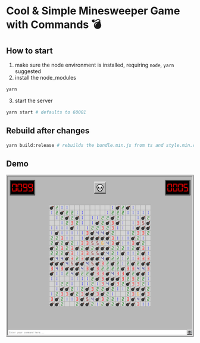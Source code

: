 # Cool & Simple Minesweeper Game with Commands 💣

## How to start
1. make sure the node environment is installed, requiring `node`, `yarn` suggested
2. install the node_modules
```bash
yarn
```
3. start the server
```bash
yarn start # defaults to 60001
```

## Rebuild after changes
```bash
yarn build:release # rebuilds the bundle.min.js from ts and style.min.css from less
```

## Demo
![demo.png](https://github.com/zydtiger/minesweeper/blob/master/assets/demo.png?raw=true)